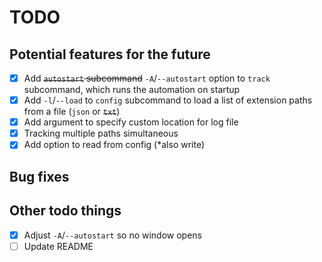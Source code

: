 # TODO

## Potential features for the future

- [x] Add ~~``autostart`` subcommand~~ ``-A``/``--autostart`` option to ``track`` subcommand, which runs the automation on startup
- [x] Add ``-l``/``--load`` to ``config`` subcommand to load a list of extension paths from a file (``json`` or ~~``txt``~~)
- [x] Add argument to specify custom location for log file
- [x] Tracking multiple paths simultaneous
- [x] Add option to read from config (*also write)

## Bug fixes

## Other todo things

- [x] Adjust ``-A``/``--autostart`` so no window opens
- [ ] Update README
